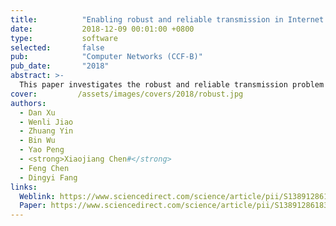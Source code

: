 ```yaml
---
title:          "Enabling robust and reliable transmission in Internet of Things with multiple gateways"
date:           2018-12-09 00:01:00 +0800
type:           software
selected:       false
pub:            "Computer Networks (CCF-B)"
pub_date:       "2018"
abstract: >-
  This paper investigates the robust and reliable transmission problem in Internet of Things (IoT) applications, where multiple gateways are deployed. We discover that the reliable routing path with the best link qualities may not always gain the reliable transmission. The main reason is that the majority of existing routing metrics generally do not consider the working state of gateways. And the gateways may significantly reduce the reliability of data transmission at the last hop when they operate at the variable duty cycles (e.g., due to insufficient energy harvesting from ambiance). Last-hop data loss will lead to the inefficient transmission in all previous hops. To address this issue, we propose a novel routing metric ETD (Expected Transmission Direction, ETD), which efficiently selects a proper set of gateways with improved reliability in variable duty-cycled IoT through estimating the working state of gateways. Based on ETD, we design an efficient opportunistic routing protocol PoR to ensure reliable data transmission. Our simulations demonstrate the superior performance of PoR. It is shown that PoR achieves over 98% packet delivery ratio even in the worst network setting, with effective load balancing among selected gateways.
cover:         /assets/images/covers/2018/robust.jpg
authors:
  - Dan Xu
  - Wenli Jiao
  - Zhuang Yin
  - Bin Wu
  - Yao Peng
  - <strong>Xiaojiang Chen#</strong>
  - Feng Chen
  - Dingyi Fang
links:
  Weblink: https://www.sciencedirect.com/science/article/pii/S1389128618309708
  Paper: https://www.sciencedirect.com/science/article/pii/S1389128618309708/pdfft?md5=225730fe4c92d3ddbd1a757d90b21525&pid=1-s2.0-S1389128618309708-main.pdf
---
```

